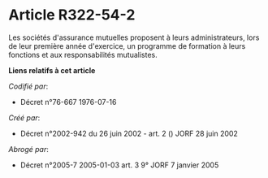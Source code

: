 # Article R322-54-2

Les sociétés d'assurance mutuelles proposent à leurs administrateurs, lors de leur première année d'exercice, un programme de
formation à leurs fonctions et aux responsabilités mutualistes.

**Liens relatifs à cet article**

_Codifié par_:

  - Décret n°76-667 1976-07-16

_Créé par_:

  - Décret n°2002-942 du 26 juin 2002 - art. 2 () JORF 28 juin 2002

_Abrogé par_:

  - Décret n°2005-7 2005-01-03 art. 3 9° JORF 7 janvier 2005
